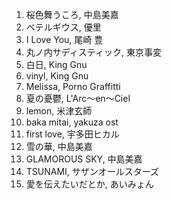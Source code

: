 1. 桜色舞うころ, 中島美嘉
2. ベテルギウス, 優里
3. I Love You, 尾崎 豊
5. 丸ノ内サディスティック, 東京事変
6. 白日, King Gnu
7. vinyl, King Gnu
8. Melissa, Porno Graffitti
10. 夏の憂鬱, L'Arc～en～Ciel
11. lemon, 米津玄師
12. baka mitai, yakuza ost
13. first love, 宇多田ヒカル
14. 雪の華, 中島美嘉
15. GLAMOROUS SKY, 中島美嘉
16. TSUNAMI, サザンオールスターズ
1. 愛を伝えたいだとか, あいみょん